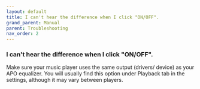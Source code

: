 ```yaml
---
layout: default
title: I can't hear the difference when I click "ON/OFF".
grand_parent: Manual
parent: Troubleshooting
nav_order: 2
---
```


### I can't hear the difference when I click "ON/OFF".

Make sure your music player uses the same output (drivers/ device) as your APO equalizer. You will usually find this option under Playback tab in the settings, although it may vary between players.

